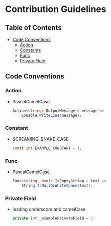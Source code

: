 # Contribution Guidelines

## Table of Contents
- [Code Conventions](#code-conventions)
  - [Action](#action)
  - [Constants](#constants)
  - [Func](#func)
  - [Private Field](#private-field)
  
## Code Conventions

### Action
- PascalCamelCase
  ```csharp
  Action<string> OutputMessage = message =>
      Console.WriteLine(message);
  ```

### Constant
- SCREAMING_SNAKE_CASE
  ```csharp
  const int EXAMPLE_CONSTANT = 1;
  ```

### Func
- PascalCamelCase
  ```csharp
  Func<string, bool> IsEmptyString = text =>
      String.IsNullOrWhiteSpace(text);
  ```

### Private Field
- leading underscore and camelCase 
  ```csharp
  private int _examplePrivateField = 1;
  ```
